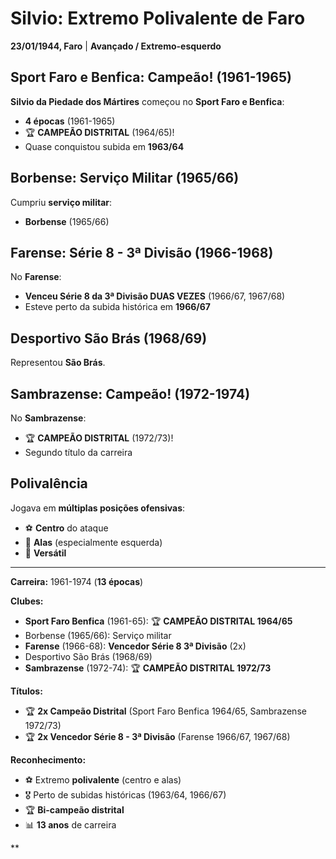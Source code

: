 # Silvio: Extremo Polivalente de Faro

**23/01/1944, Faro** | **Avançado / Extremo-esquerdo**

## Sport Faro e Benfica: Campeão! (1961-1965)

**Silvio da Piedade dos Mártires** começou no **Sport Faro e Benfica**:
- **4 épocas** (1961-1965)
- 🏆 **CAMPEÃO DISTRITAL** (1964/65)!
- Quase conquistou subida em **1963/64**

## Borbense: Serviço Militar (1965/66)

Cumpriu **serviço militar**:
- **Borbense** (1965/66)

## Farense: Série 8 - 3ª Divisão (1966-1968)

No **Farense**:
- **Venceu Série 8 da 3ª Divisão DUAS VEZES** (1966/67, 1967/68)
- Esteve perto da subida histórica em **1966/67**

## Desportivo São Brás (1968/69)

Representou **São Brás**.

## Sambrazense: Campeão! (1972-1974)

No **Sambrazense**:
- 🏆 **CAMPEÃO DISTRITAL** (1972/73)!
- Segundo título da carreira

## Polivalência

Jogava em **múltiplas posições ofensivas**:
- ⚽ **Centro** do ataque
- 📍 **Alas** (especialmente esquerda)
- 💪 **Versátil**

---

**Carreira:** 1961-1974 (**13 épocas**)

**Clubes:**
- **Sport Faro Benfica** (1961-65): 🏆 **CAMPEÃO DISTRITAL 1964/65**
- Borbense (1965/66): Serviço militar
- **Farense** (1966-68): **Vencedor Série 8 3ª Divisão** (2x)
- Desportivo São Brás (1968/69)
- **Sambrazense** (1972-74): 🏆 **CAMPEÃO DISTRITAL 1972/73**

**Títulos:**
- 🏆 **2x Campeão Distrital** (Sport Faro Benfica 1964/65, Sambrazense 1972/73)
- 🏆 **2x Vencedor Série 8 - 3ª Divisão** (Farense 1966/67, 1967/68)

**Reconhecimento:**
- ⚽ Extremo **polivalente** (centro e alas)
- 🎖️ Perto de subidas históricas (1963/64, 1966/67)
- 🏆 **Bi-campeão distrital**
- 📊 **13 anos** de carreira

**